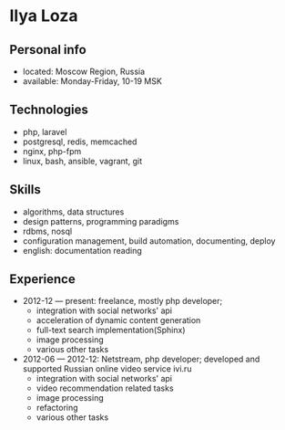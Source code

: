 # Ilya Loza

## Personal info

 - located: Moscow Region, Russia
 - available: Monday-Friday, 10-19 MSK

## Technologies

 - php, laravel
 - postgresql, redis, memcached
 - nginx, php-fpm
 - linux, bash, ansible, vagrant, git

## Skills

 - algorithms, data structures
 - design patterns, programming paradigms
 - rdbms, nosql
 - configuration management, build automation, documenting, deploy
 - english: documentation reading

## Experience
 - 2012-12 &mdash; present: freelance, mostly php developer;
   - integration with social networks' api
   - acceleration of dynamic content generation
   - full-text search implementation(Sphinx)
   - image processing
   - various other tasks
 - 2012-06 &mdash; 2012-12: Netstream, php developer; developed and supported Russian online video service ivi.ru
   - integration with social networks' api
   - video recommendation related tasks
   - image processing
   - refactoring
   - various other tasks

